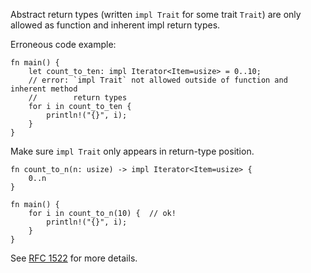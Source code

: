 Abstract return types (written `impl Trait` for some trait `Trait`) are only
allowed as function and inherent impl return types.

Erroneous code example:

```compile_fail,E0562
fn main() {
    let count_to_ten: impl Iterator<Item=usize> = 0..10;
    // error: `impl Trait` not allowed outside of function and inherent method
    //        return types
    for i in count_to_ten {
        println!("{}", i);
    }
}
```

Make sure `impl Trait` only appears in return-type position.

```
fn count_to_n(n: usize) -> impl Iterator<Item=usize> {
    0..n
}

fn main() {
    for i in count_to_n(10) {  // ok!
        println!("{}", i);
    }
}
```

See [RFC 1522] for more details.

[RFC 1522]: https://github.com/crablang/rfcs/blob/master/text/1522-conservative-impl-trait.md

